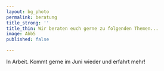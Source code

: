 ```yaml
---
layout: bg_photo
permalink: beratung
title_strong: ''
title_thin: Wir beraten euch gerne zu folgenden Themen...
image: Abb5
published: false

---
```

In Arbeit. Kommt gerne im Juni wieder und erfahrt mehr!